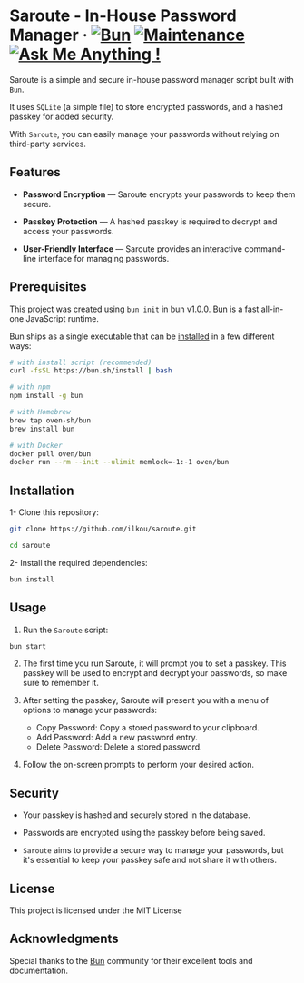 # Saroute - In-House Password Manager &middot; [![Bun](https://img.shields.io/badge/Bun-%23000000.svg?style=for-the-badge&logo=bun&logoColor=white)](https://www.gnu.org/software/bash/) [![Maintenance](https://img.shields.io/badge/Maintained%3F-yes-green.svg)](https://GitHub.com/ilkou/saroute/graphs/commit-activity) [![Ask Me Anything !](https://img.shields.io/badge/Ask%20me-anything-1abc9c.svg)](https://ilkou.github.io) 

Saroute is a simple and secure in-house password manager script built with `Bun`.

It uses `SQLite` (a simple file) to store encrypted passwords, and a hashed passkey for added security.

With `Saroute`, you can easily manage your passwords without relying on third-party services.

## Features

- **Password Encryption** — Saroute encrypts your passwords to keep them secure.

- **Passkey Protection** — A hashed passkey is required to decrypt and access your passwords.

- **User-Friendly Interface** — Saroute provides an interactive command-line interface for managing passwords.

## Prerequisites

This project was created using `bun init` in bun v1.0.0. [Bun](https://bun.sh) is a fast all-in-one JavaScript runtime.

Bun ships as a single executable that can be [installed](https://bun.sh/docs/installation) in a few different ways:

```sh
# with install script (recommended)
curl -fsSL https://bun.sh/install | bash

# with npm
npm install -g bun

# with Homebrew
brew tap oven-sh/bun
brew install bun

# with Docker
docker pull oven/bun
docker run --rm --init --ulimit memlock=-1:-1 oven/bun
```


## Installation

1- Clone this repository:

```sh
git clone https://github.com/ilkou/saroute.git

cd saroute
```
2- Install the required dependencies:

```sh
bun install
```

## Usage

1. Run the `Saroute` script:

```bash
bun start
```

2. The first time you run Saroute, it will prompt you to set a passkey. This passkey will be used to encrypt and decrypt your passwords, so make sure to remember it.

3. After setting the passkey, Saroute will present you with a menu of options to manage your passwords:

    - Copy Password: Copy a stored password to your clipboard.
    - Add Password: Add a new password entry.
    - Delete Password: Delete a stored password.

4. Follow the on-screen prompts to perform your desired action.

## Security

* Your passkey is hashed and securely stored in the database.

* Passwords are encrypted using the passkey before being saved.

* `Saroute` aims to provide a secure way to manage your passwords, but it's essential to keep your passkey safe and not share it with others.

## License

This project is licensed under the MIT License

## Acknowledgments

Special thanks to the [Bun](https://bun.sh/) community for their excellent tools and documentation.

